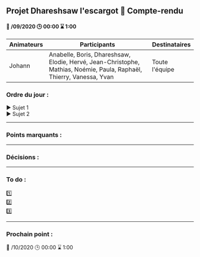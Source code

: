 ## Projet Dhareshsaw l'escargot :snail: Compte-rendu

#### :date: /09/2020 :clock3: 00:00 :hourglass: 1:00

| Animateurs | Participants | Destinataires |
| --- | --- | --- |
| Johann | Anabelle, Boris, Dhareshsaw, Elodie, Hervé, Jean-Christophe, Mathias, Noémie, Paula, Raphaël, Thierry, Vanessa, Yvan | Toute l'équipe |

### Ordre du jour :
:arrow_forward: Sujet 1  
:arrow_forward: Sujet 2

***
### Points marquants :

***
### Décisions :

***
### To do :
:one:  
:two:  
:three:  

***
### Prochain point :
:date: /10/2020 :clock3: 00:00 :hourglass: 1:00

